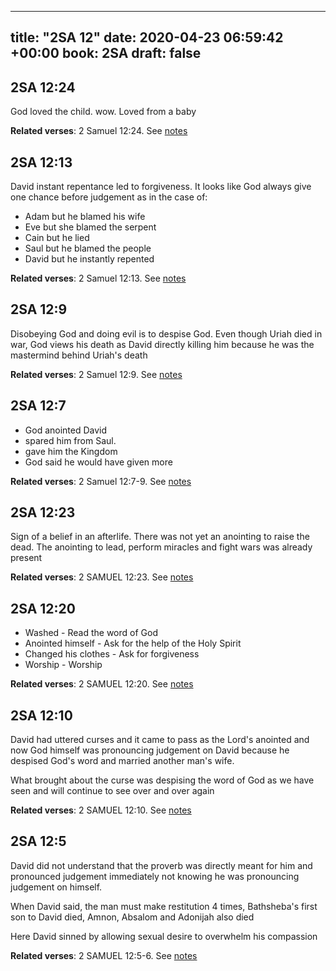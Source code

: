 
---
title: "2SA 12"
date: 2020-04-23 06:59:42 +00:00
book: 2SA
draft: false
---

## 2SA 12:24

God loved the child. wow. Loved from a baby

**Related verses**: 2 Samuel 12:24. See [notes](https://my.bible.com/notes/3413904941801792015)


## 2SA 12:13

David instant repentance led to forgiveness. It looks like God always give one chance before judgement as in the case of:

- Adam but he blamed his wife
- Eve but she blamed the serpent
- Cain but he lied
- Saul but he blamed the people
- David but he instantly repented

**Related verses**: 2 Samuel 12:13. See [notes](https://my.bible.com/notes/3413172108393177955)


## 2SA 12:9

Disobeying God and doing evil is to despise God. Even though Uriah died in war, God views his death as David directly killing him because he was the mastermind behind Uriah's death

**Related verses**: 2 Samuel 12:9. See [notes](https://my.bible.com/notes/3413169725147702096)


## 2SA 12:7

- God anointed David
- spared him from Saul.
- gave him the Kingdom
- God said he would have given more

**Related verses**: 2 Samuel 12:7-9. See [notes](https://my.bible.com/notes/3413166050803180334)


## 2SA 12:23

Sign of a belief in an afterlife. There was not yet an anointing to raise the dead. The anointing to lead, perform miracles and fight wars was already present

**Related verses**: 2 SAMUEL 12:23. See [notes](https://my.bible.com/notes/2644307335677993099)


## 2SA 12:20

- Washed - Read the word of God
- Anointed himself - Ask for the help of the Holy Spirit
- Changed his clothes - Ask for forgiveness 
- Worship - Worship

**Related verses**: 2 SAMUEL 12:20. See [notes](https://my.bible.com/notes/2644306152741658749)


## 2SA 12:10

David had uttered curses and it came to pass as the Lord's anointed and now God himself was pronouncing judgement on David because he despised God's word and married another man's wife.


What brought about the curse was despising the word of God as we have seen and will continue to see over and over again

**Related verses**: 2 SAMUEL 12:10. See [notes](https://my.bible.com/notes/2644301958806757479)


## 2SA 12:5

David did not understand that the proverb was directly meant for him and pronounced judgement immediately not knowing he was pronouncing judgement on himself.

When David said, the man must make restitution 4 times, Bathsheba's first son to David died, Amnon, Absalom and Adonijah also died 

Here David sinned by allowing sexual desire to overwhelm his compassion

**Related verses**: 2 SAMUEL 12:5-6. See [notes](https://my.bible.com/notes/2644299703017791580)

